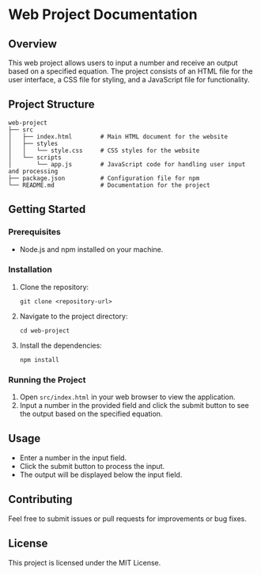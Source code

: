 # Web Project Documentation

## Overview
This web project allows users to input a number and receive an output based on a specified equation. The project consists of an HTML file for the user interface, a CSS file for styling, and a JavaScript file for functionality.

## Project Structure
```
web-project
├── src
│   ├── index.html        # Main HTML document for the website
│   ├── styles
│   │   └── style.css     # CSS styles for the website
│   └── scripts
│       └── app.js        # JavaScript code for handling user input and processing
├── package.json          # Configuration file for npm
└── README.md             # Documentation for the project
```

## Getting Started

### Prerequisites
- Node.js and npm installed on your machine.

### Installation
1. Clone the repository:
   ```
   git clone <repository-url>
   ```
2. Navigate to the project directory:
   ```
   cd web-project
   ```
3. Install the dependencies:
   ```
   npm install
   ```

### Running the Project
1. Open `src/index.html` in your web browser to view the application.
2. Input a number in the provided field and click the submit button to see the output based on the specified equation.

## Usage
- Enter a number in the input field.
- Click the submit button to process the input.
- The output will be displayed below the input field.

## Contributing
Feel free to submit issues or pull requests for improvements or bug fixes.

## License
This project is licensed under the MIT License.